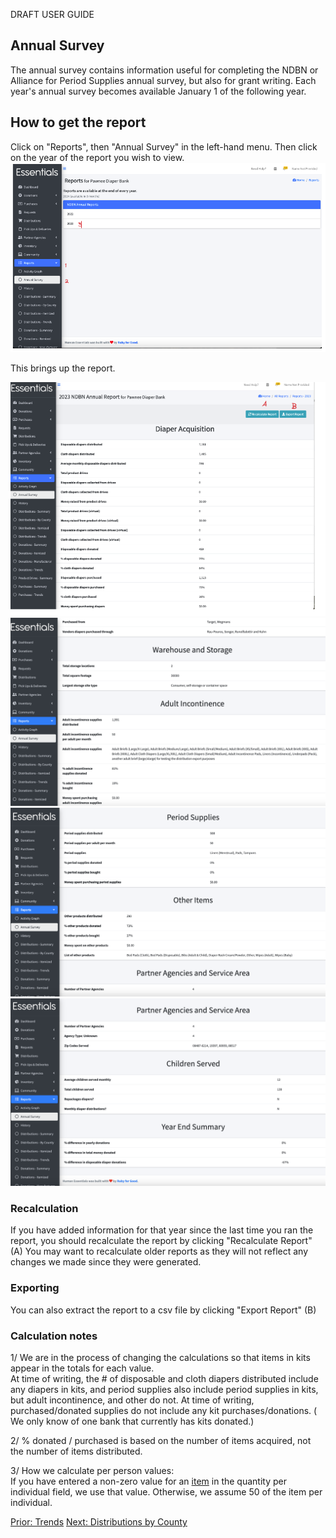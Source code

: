 DRAFT USER GUIDE
## Annual Survey
The annual survey contains information useful for completing the NDBN or Alliance for Period Supplies annual survey, but also for grant writing.
Each year's annual survey becomes available January 1 of the following year.

## How to get the report

Click on "Reports", then "Annual Survey" in the left-hand menu.  Then click on the year of the report you wish to view.
![Navigation to annual report](images/reports/reports_annual_survey_1.png)

This brings up the report.  

![Annual Report_screen_1](images/reports/reports_annual_survey_2.png)
![Annual Report_screen_2](images/reports/reports_annual_survey_3.png)
![Annual Report_screen_3](images/reports/reports_annual_survey_4.png)
![Annual Report_screen_4](images/reports/reports_annual_survey_5.png)

### Recalculation
If you have added information for that year since the last time you ran the report, you should recalculate the report by clicking "Recalculate Report" (A)
You may want to recalculate older reports as they will not reflect any changes we made since they were generated.

### Exporting
You can also extract the report to a csv file by clicking "Export Report" (B)

### Calculation notes

1/ We are in the process of changing the calculations so that items in kits appear in the totals for each value.  
At time of writing, the # of disposable and cloth diapers distributed include any diapers in kits,  and  period supplies also include period supplies in kits, but adult incontinence, and other do not.
At time of writing, purchased/donated supplies do not include any kit purchases/donations. ( We only know of one bank that currently has kits donated.)

2/ % donated / purchased is based on the number of items acquired,  not the number of items distributed.

3/ How we calculate per person values:  
    If you have entered a non-zero value for an [item](inventory_items.md#editing-an-item) in the quantity per individual field, we use that value.  Otherwise, we assume 50 of the item per individual. 



[Prior: Trends](reports_trends.md)        [Next: Distributions by County](reports_distributions_by_county.md)